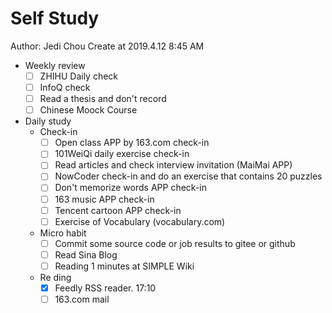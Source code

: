 # Self Study

Author: Jedi Chou
Create at 2019.4.12 8:45 AM

* Weekly review
  -[ ] ZHIHU Daily check
  -[ ] InfoQ check
  -[ ] Read a thesis and don't record
  -[ ] Chinese Moock Course

* Daily study
  * Check-in
    -[ ] Open class APP by 163.com check-in
    -[ ] 101WeiQi daily exercise check-in
    -[ ] Read articles and check interview invitation (MaiMai APP)
    -[ ] NowCoder check-in and do an exercise that contains 20 puzzles
    -[ ] Don't memorize words APP check-in
    -[ ] 163 music APP check-in
    -[ ] Tencent cartoon APP check-in
    -[ ] Exercise of Vocabulary (vocabulary.com)

  * Micro habit
    -[ ] Commit some source code or job results to gitee or github
    -[ ] Read Sina Blog
    -[ ] Reading 1 minutes at SIMPLE Wiki

  * Re ding
    -[x] Feedly RSS reader. 17:10
    -[ ] 163.com mail
